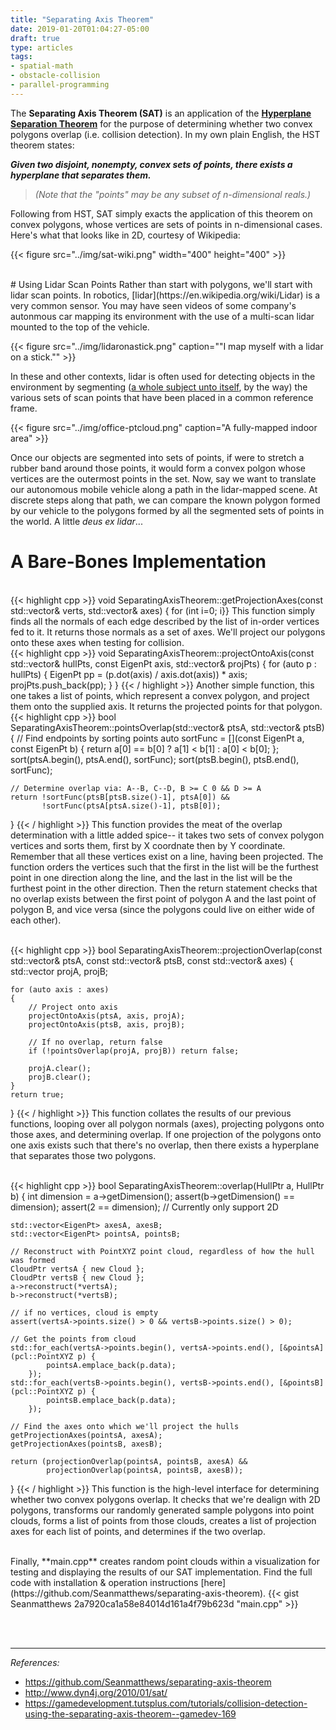 ```yaml
---
title: "Separating Axis Theorem"
date: 2019-01-20T01:04:27-05:00
draft: true
type: articles
tags: 
- spatial-math
- obstacle-collision
- parallel-programming
---
```


The **Separating Axis Theorem (SAT)** is an application of the **[Hyperplane Separation Theorem](https://en.wikipedia.org/wiki/Hyperplane_separation_theorem)** for the purpose of determining whether two convex polygons overlap (i.e. collision detection). In my own plain English, the HST theorem states:

> <span style="font-size:15px;">
***Given two disjoint, nonempty, convex sets of points, there exists a hyperplane that separates them.***
</span>

> _(Note that the "points" may be any subset of n-dimensional reals.)_

Following from HST, SAT simply exacts the application of this theorem on convex polygons, whose vertices are sets of points in n-dimensional cases. Here's what that looks like in 2D, courtesy of Wikipedia:

{{< figure src="../img/sat-wiki.png" width="400" height="400" >}}

<br/>
# Using Lidar Scan Points
Rather than start with polygons, we'll start with lidar scan points. In robotics, [lidar](https://en.wikipedia.org/wiki/Lidar) is a very common sensor. You may have seen videos of some company's autonmous car mapping its environment with the use of a multi-scan lidar mounted to the top of the vehicle. 

{{< figure src="../img/lidaronastick.png" caption="\"I map myself with a lidar on a stick.\"" >}}

In these and other contexts, lidar is often used for detecting objects in the environment by segmenting ([a whole subject unto itself](https://velodynelidar.com/lidar/hdlpressroom/pdf/Articles/LIDAR-based%203D%20Object%20Perception.pdf), by the way) the various sets of scan points that have been placed in a common reference frame.

{{< figure src="../img/office-ptcloud.png" caption="A fully-mapped indoor area" >}}

Once our objects are segmented into sets of points, if were to stretch a rubber band around those points, it would form a convex polgon whose vertices are the outermost points in the set. Now, say we want to translate our autonomous mobile vehicle along a path in the lidar-mapped scene. At discrete steps along that path, we can compare the known polygon formed by our vehicle to the polygons formed by all the segmented sets of points in the world. A little *deus ex lidar*...


# A Bare-Bones Implementation

<br/>
{{< highlight cpp >}}
void SeparatingAxisTheorem::getProjectionAxes(const std::vector<EigenPt>& verts, 
                                              std::vector<EigenPt>& axes)
{
    for (int i=0; i<verts.size(); ++i) 
	{
        int j = (i+1)%(verts.size());
        auto pt1 = verts[i];
        auto pt2 = verts[j];
        EigenPt edgeNormal { pt2[1] - pt1[1], -(pt2[0] - pt1[0]) };
        axes.push_back(edgeNormal);
    }
}
{{< / highlight >}}
This function simply finds all the normals of each edge described by the list of in-order vertices fed to it. It returns those normals as a set of axes. We'll project our polygons onto these axes when testing for collision.

<br/>
{{< highlight cpp >}}
void SeparatingAxisTheorem::projectOntoAxis(const std::vector<EigenPt>& hullPts, 
                                            const EigenPt axis, 
                                            std::vector<EigenPt>& projPts)
{
    for (auto p : hullPts)
    {
        EigenPt pp = (p.dot(axis) / axis.dot(axis)) * axis;
        projPts.push_back(pp);
    }
}
{{< / highlight >}}
Another simple function, this one takes a list of points, which represent a convex polygon, and project them onto the supplied axis. It returns the projected points for that polygon.

<br/>
{{< highlight cpp >}}
bool SeparatingAxisTheorem::pointsOverlap(std::vector<EigenPt>& ptsA, 
                                          std::vector<EigenPt>& ptsB)
{
    // Find endpoints by sorting points
    auto sortFunc = [](const EigenPt a, const EigenPt b) 
		{ return a[0] == b[0] ? a[1] < b[1] : a[0] < b[0]; };
    sort(ptsA.begin(), ptsA.end(), sortFunc);
    sort(ptsB.begin(), ptsB.end(), sortFunc);
    
    // Determine overlap via: A--B, C--D, B >= C 0 && D >= A
    return !sortFunc(ptsB[ptsB.size()-1], ptsA[0]) &&
           !sortFunc(ptsA[ptsA.size()-1], ptsB[0]);
}
{{< / highlight >}}
This function provides the meat of the overlap determination with a little added spice-- it takes two sets of convex polygon vertices and sorts them, first by X coordnate then by Y coordinate. Remember that all these vertices exist on a line, having been projected. The function orders the vertices such that the first in the list will be the furthest point in one direction along the line, and the last in the list will be the furthest point in the other direction. Then the return statement checks that no overlap exists between the first point of polygon A and the last point of polygon B, and vice versa (since the polygons could live on either wide of each other).

<br/>
{{< highlight cpp >}}
bool SeparatingAxisTheorem::projectionOverlap(const std::vector<EigenPt>& ptsA,
                                              const std::vector<EigenPt>& ptsB,
                                              const std::vector<EigenPt>& axes)
{
    std::vector<EigenPt> projA, projB;
    
    for (auto axis : axes)
    {
        // Project onto axis
        projectOntoAxis(ptsA, axis, projA);
        projectOntoAxis(ptsB, axis, projB);
        
        // If no overlap, return false
        if (!pointsOverlap(projA, projB)) return false;
        
        projA.clear();
        projB.clear();
    }
    return true;
}
{{< / highlight >}}
This function collates the results of our previous functions, looping over all polygon normals (axes), projecting polygons onto those axes, and determining overlap. If one projection of the polygons onto one axis exists such that there's no overlap, then there exists a hyperplane that separates those two polygons. 

<br/>
{{< highlight cpp >}}
bool SeparatingAxisTheorem::overlap(HullPtr a, HullPtr b) 
{
    int dimension = a->getDimension();
    assert(b->getDimension() == dimension);
    assert(2 == dimension); // Currently only support 2D
    
    std::vector<EigenPt> axesA, axesB;
    std::vector<EigenPt> pointsA, pointsB;

    // Reconstruct with PointXYZ point cloud, regardless of how the hull was formed
    CloudPtr vertsA { new Cloud };
    CloudPtr vertsB { new Cloud };
    a->reconstruct(*vertsA);
    b->reconstruct(*vertsB);

    // if no vertices, cloud is empty
    assert(vertsA->points.size() > 0 && vertsB->points.size() > 0);

    // Get the points from cloud
    std::for_each(vertsA->points.begin(), vertsA->points.end(), [&pointsA](pcl::PointXYZ p) {
            pointsA.emplace_back(p.data);
        });
    std::for_each(vertsB->points.begin(), vertsB->points.end(), [&pointsB](pcl::PointXYZ p) {
            pointsB.emplace_back(p.data);
        });

    // Find the axes onto which we'll project the hulls
    getProjectionAxes(pointsA, axesA);
    getProjectionAxes(pointsB, axesB);
        
    return (projectionOverlap(pointsA, pointsB, axesA) && 
            projectionOverlap(pointsA, pointsB, axesB));
}
{{< / highlight >}}
This function is the high-level interface for determining whether two convex polygons overlap. It checks that we're dealign with 2D polygons, transforms our randomly generated sample polygons into point clouds, forms a list of points from those clouds, creates a list of projection axes for each list of points, and determines if the two overlap.

<br/>
Finally, **main.cpp** creates random point clouds within a visualization for testing and displaying the results of our SAT implementation. Find the full code with installation & operation instructions [here](https://github.com/Seanmatthews/separating-axis-theorem).
{{< gist Seanmatthews 2a7920ca1a58e84014d161a4f79b623d "main.cpp" >}}

<br/><br/>

---
*References:*

* https://github.com/Seanmatthews/separating-axis-theorem
* http://www.dyn4j.org/2010/01/sat/
* https://gamedevelopment.tutsplus.com/tutorials/collision-detection-using-the-separating-axis-theorem--gamedev-169
